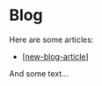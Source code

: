 # Blog

Here are some articles:
- [[new-blog-article]]

And some text...

[//begin]: # "Autogenerated link references for markdown compatibility"
[new-blog-article]: _posts/new-blog-article.md "This is an awesome article!"
[//end]: # "Autogenerated link references"